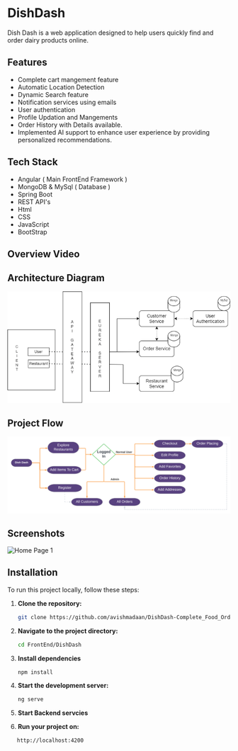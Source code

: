 # DishDash

Dish Dash is a web application designed to help users quickly find and order dairy products online. 

## Features
- Complete cart mangement feature
- Automatic Location Detection
- Dynamic Search feature
- Notification services using emails
- User authentication
- Profile Updation and Mangements
- Order History with Details available.
- Implemented AI support to enhance user experience by providing personalized recommendations.

## Tech Stack
- Angular ( Main FrontEnd Framework )
- MongoDB & MySql ( Database )
- Spring Boot
- REST API's
- Html
- CSS
- JavaScript
- BootStrap

## Overview Video

## Architecture Diagram

![Architecture](ArchitectureDiagram.png)

## Project Flow
![Project Flow](FlowDiagram.png)

## Screenshots
![Home Page 1](images/HomePage_1.png)


## Installation
To run this project locally, follow these steps:

1. **Clone the repository:**
   ```sh
   git clone https://github.com/avishmadaan/DishDash-Complete_Food_Ordering_Web_App
   
2. **Navigate to the project directory:**
    ```sh
   cd FrontEnd/DishDash

3. **Install dependencies**
    ```sh
    npm install

4. **Start the development server:**
    ```sh
   ng serve

5. **Start Backend servcies**

6. **Run your project on:**
```sh
   http://localhost:4200



